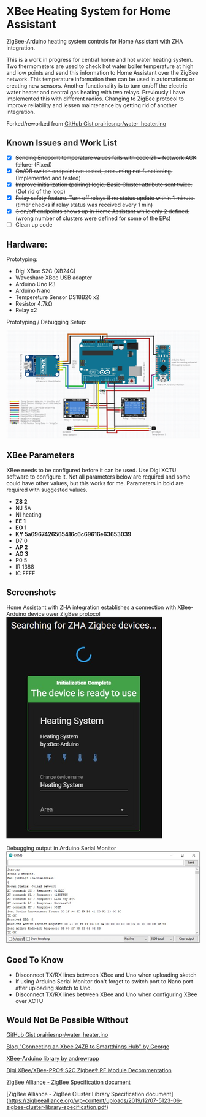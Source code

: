 # XBee Heating System for Home Assistant
 ZigBee-Arduino heating system controls for Home Assistant with ZHA integration.
 
 This is a work in progress for central home and hot water heating system. Two thermometers are used to check hot water boiler temperature at high and low points and send this information to Home Assistant over the ZigBee network. This temperature information then can be used in automations or creating new sensors. Another functionality is to turn on/off the electric water heater and central gas heating with two relays. Previously I have implemented this with different radios. Changing to ZigBee protocol to improve reliability and lessen maintenance by getting rid of another integration.
 
 Forked/reworked from [GitHub Gist prairiesnpr/water_heater.ino](https://gist.github.com/prairiesnpr/7a40b78e765044252a4799d328327f0a)
 
 ## Known Issues and Work List
 - [x] ~~Sending Endpoint temperature values fails with code 21 = Network ACK failure.~~ (Fixed)
 - [x] ~~On/Off switch endpoint not tested, presuming not functioning.~~ (Implemented and tested)
 - [x] ~~Improve initialization (pairing) logic. Basic Cluster attribute sent twice.~~ (Got rid of the loop)
 - [x] ~~Relay safety feature. Turn off relays if no status update within 1 minute.~~ (timer checks if relay status was received every 1 min)
 - [x] ~~3 on/off endpoints shows up in Home Assistant while only 2 defined.~~ (wrong number of clusters were defined for some of the EPs)
 - [ ] Clean up code
 
 ## Hardware:
  Prototyping:
 * Digi XBee S2C (XB24C)
 * Waveshare XBee USB adapter
 * Arduino Uno R3
 * Arduino Nano
 * Tempereture Sensor DS18B20 x2
 * Resistor 4.7kΩ
 * Relay x2

 Prototyping / Debugging Setup:
 
![Protopyping setup](https://github.com/MindGas/Heating_System/blob/main/images/XBee_Heating_System_Prototyping.jpg?raw=true)
 
 ## XBee Parameters
 XBee needs to be configured before it can be used. Use Digi XCTU software to configure it. Not all parameters below are required and some could have other values, but this works for me. Parameters in bold are required with suggested values.
 * **ZS 2**
 * NJ 5A
 * NI heating
 * **EE 1**
 * **EO 1**
 * **KY 5a6967426565416c6c69616e63653039**
 * D7 0
 * **AP 2**
 * **AO 3**
 * P0 5
 * IR 1388
 * IC FFFF
 
 ## Screenshots
 Home Assistant with ZHA integration establishes a connection with XBee-Arduino device ower ZigBee protocol
![Home Assistant - ZHA](https://github.com/MindGas/Heating_System/blob/main/images/ZHA-ZigBee_device_added.jpg?raw=true)

Debugging output in Arduino Serial Monitor
![Serial Monitor](https://github.com/MindGas/Heating_System/blob/main/images/SerialMonitor-DebuggingInfo.jpg?raw=true)
 
 ## Good To Know
 * Disconnect TX/RX lines between XBee and Uno when uploading sketch
 * If using Arduino Serial Monitor don't forget to switch port to Nano port after uploading sketch to Uno.
 * Disconnect TX/RX lines between XBee and Uno when configuring XBee over XCTU
 
 ## Would Not Be Possible Without
 [GitHub Gist prairiesnpr/water_heater.ino](https://gist.github.com/prairiesnpr/7a40b78e765044252a4799d328327f0a)
 
 [Blog "Connecting an Xbee 24ZB to Smartthings Hub" by George](https://nzfalco.jimdofree.com/electronic-projects/xbee-to-smartthings/)
 
 [XBee-Arduino library by andrewrapp](https://github.com/andrewrapp/xbee-arduino)
  
 [Digi XBee/XBee-PRO® S2C Zigbee® RF Module Decommentation](https://www.digi.com/resources/documentation/Digidocs/90002002/Default.htm)
 
 [ZigBee Alliance - ZigBee Specification document](https://zigbeealliance.org/wp-content/uploads/2019/12/docs-05-3474-21-0csg-zigbee-specification.pdf)

 [ZigBee Alliance - ZigBee Cluster Library Specification document] (https://zigbeealliance.org/wp-content/uploads/2019/12/07-5123-06-zigbee-cluster-library-specification.pdf)
